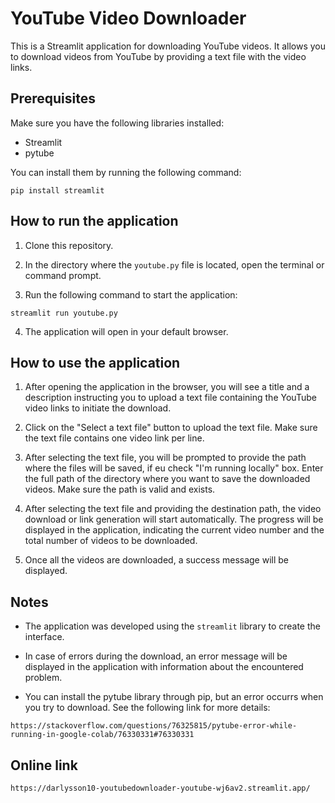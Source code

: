 # YouTube Video Downloader

This is a Streamlit application for downloading YouTube videos. It allows you to download videos from YouTube by providing a text file with the video links.

## Prerequisites

Make sure you have the following libraries installed:

- Streamlit
- pytube

You can install them by running the following command:
```
pip install streamlit
```

## How to run the application

1. Clone this repository.

2. In the directory where the `youtube.py` file is located, open the terminal or command prompt.

3. Run the following command to start the application:

```
streamlit run youtube.py
```

4. The application will open in your default browser.

## How to use the application

1. After opening the application in the browser, you will see a title and a description instructing you to upload a text file containing the YouTube video links to initiate the download.

2. Click on the "Select a text file" button to upload the text file. Make sure the text file contains one video link per line.

3. After selecting the text file, you will be prompted to provide the path where the files will be saved, if eu check "I'm running locally" box. Enter the full path of the directory where you want to save the downloaded videos. Make sure the path is valid and exists.

4. After selecting the text file and providing the destination path, the video download or link generation will start automatically. The progress will be displayed in the application, indicating the current video number and the total number of videos to be downloaded.

5. Once all the videos are downloaded, a success message will be displayed.

## Notes

- The application was developed using the `streamlit` library to create the interface.

- In case of errors during the download, an error message will be displayed in the application with information about the encountered problem.

- You can install the pytube library through pip, but an error occurrs when you try to download. See the following link for more details:
```
https://stackoverflow.com/questions/76325815/pytube-error-while-running-in-google-colab/76330331#76330331
```

## Online link
```
https://darlysson10-youtubedownloader-youtube-wj6av2.streamlit.app/
```

